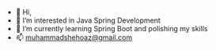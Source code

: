 - 👋 Hi,
- 👀 I’m interested in Java Spring Development
- 🌱 I’m currently learning Spring Boot and polishing my skills
- 📫  muhammadshehoaz@gmail.com

<!---
Shehroaz/Shehroaz is a ✨ special ✨ repository because its `README.md` (this file) appears on your GitHub profile.
You can click the Preview link to take a look at your changes.
--->

